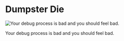 # Dumpster Die

![Your debug process is bad and you should feel bad.](http://i.imgur.com/QN2xgoM.jpg)

Your debug process is bad and you should feel bad.
